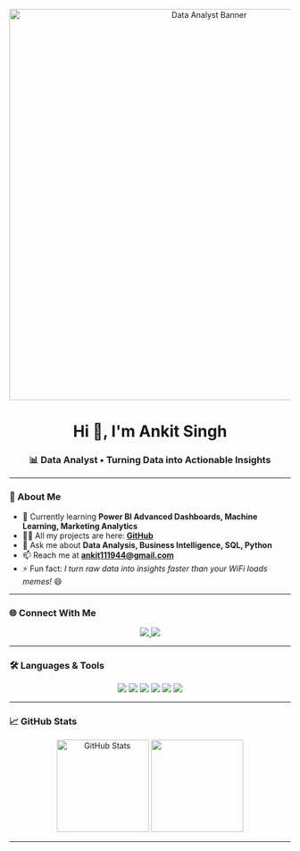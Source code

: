 <!-- HEADER IMAGE / Banner -->
<p align="center">
  <img src="https://media.giphy.com/media/qgQUggAC3Pfv687qPC/giphy.gif" width="700px" alt="Data Analyst Banner">
</p>

<h1 align="center">Hi 👋, I'm Ankit Singh</h1>
<h3 align="center">📊 Data Analyst • Turning Data into Actionable Insights</h3>

---

### 🚀 About Me
- 🌱 Currently learning **Power BI Advanced Dashboards, Machine Learning, Marketing Analytics**  
- 👨‍💻 All my projects are here: **[GitHub](https://github.com/ankitsinghsanger)**  
- 💬 Ask me about **Data Analysis, Business Intelligence, SQL, Python**  
- 📫 Reach me at **ankit111944@gmail.com**  
- ⚡ Fun fact: *I turn raw data into insights faster than your WiFi loads memes!* 😄  

---

### 🌐 Connect With Me
<p align="center">
  <a href="https://linkedin.com/in/ankitsinghsanger" target="_blank">
    <img src="https://img.shields.io/badge/LinkedIn-%230077B5.svg?&style=for-the-badge&logo=linkedin&logoColor=white" />
  </a>
  <a href="https://instagram.com/ankit_singhxo" target="_blank">
    <img src="https://img.shields.io/badge/Instagram-%23E4405F.svg?&style=for-the-badge&logo=instagram&logoColor=white" />
  </a>
</p>

---

### 🛠 Languages & Tools
<p align="center">
  <img src="https://img.shields.io/badge/Python-3776AB?style=for-the-badge&logo=python&logoColor=white"/>
  <img src="https://img.shields.io/badge/MySQL-4479A1?style=for-the-badge&logo=mysql&logoColor=white"/>
  <img src="https://img.shields.io/badge/PostgreSQL-336791?style=for-the-badge&logo=postgresql&logoColor=white"/>
  <img src="https://img.shields.io/badge/Pandas-150458?style=for-the-badge&logo=pandas&logoColor=white"/>
  <img src="https://img.shields.io/badge/Scikit--Learn-F7931E?style=for-the-badge&logo=scikit-learn&logoColor=white"/>
  <img src="https://img.shields.io/badge/Seaborn-4C72B0?style=for-the-badge&logo=python&logoColor=white"/>
</p>

---

### 📈 GitHub Stats
<p align="center">
  <img src="https://github-readme-stats.vercel.app/api?username=ankitsinghsanger&show_icons=true&theme=radical" alt="GitHub Stats" height="165"/>
  <img src="https://github-readme-stats.vercel.app/api/top-langs/?username=ankitsinghsanger&layout=compact&theme=radical" height="165"/>
</p>

---
